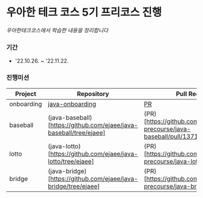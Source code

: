 #  ****우아한 테크 코스 5기 프리코스 진행****

_우아한테크코스에서 학습한 내용을 정리합니다_

### ****기간****

- '22.10.26. ~ '22.11.22.

### ****진행미션****

|Project|Repository|Pull Request|
|------|---|---|
|onboarding|[java-onboarding](https://github.com/ejaee/java-onboarding/tree/ejaee)|[PR](https://github.com/woowacourse-precourse/java-onboarding/pull/1378)|
|baseball|(java-baseball)[https://github.com/ejaee/java-baseball/tree/ejaee]|(PR)[https://github.com/woowacourse-precourse/java-baseball/pull/1371]|
|lotto|(java-lotto)[https://github.com/ejaee/java-lotto/tree/ejaee]|(PR)[https://github.com/woowacourse-precourse/java-lotto/pull/1198]|
|bridge|(java-bridge)[https://github.com/ejaee/java-bridge/tree/ejaee]|(PR)[https://github.com/woowacourse-precourse/java-bridge/pull/1107]|


